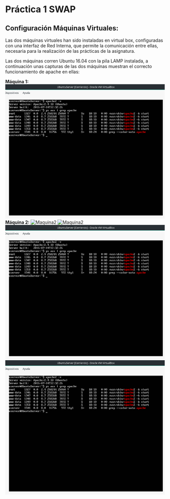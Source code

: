 # Práctica 1 SWAP

## Configuración Máquinas Virtuales:

Las dos máquinas virtuales han sido instaladas en virtual box, configuradas con una interfaz de Red Interna, que permite la comunicación entre ellas, necesaria para la realización de las prácticas de la asignatura.

Las dos máquinas corren Ubuntu 16.04 con la pila LAMP instalada, a continuación unas capturas de las dos máquinas muestran el correcto funcionamiento de apache en ellas:

**Máquina 1:**
![Maquina1](https://raw.githubusercontent.com/AGM-GR/PracticasSWAP/master/Practicas/P1/images/maquina1.png)
**Máquina 2:**
![Maquina2](PracticasSWAP/master/Practicas/P1/images/maquina1.png?raw=true)
![Maquina2](../images/maquina1.png?raw=true)
![Maquina2](images/maquina1.png?raw=true)
![Maquina2](./images/maquina1.png?raw=true)
